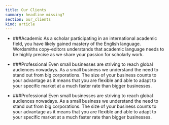 ```yaml
--- 
title: Our Clients
summary: headline missing?
section: our_clients
kind: article
---
```


* ###Academic
  As a scholar participating in an international academic field, you have likely gained mastery of the English language. Wordsmiths copy-editors understands that academic language needs to be highly precise as we share your passion for scholarly work.

* ###Professional
  Even small businesses are striving to reach global audiences nowadays. As a small business we understand the need to stand out from big corporations. The size of your business counts to your advantage as it means that you are flexible and able to adapt to your specific market at a much faster rate than bigger businesses. 

* ###Professional
  Even small businesses are striving to reach global audiences nowadays. As a small business we understand the need to stand out from big corporations. The size of your business counts to your advantage as it means that you are flexible and able to adapt to your specific market at a much faster rate than bigger businesses. 
